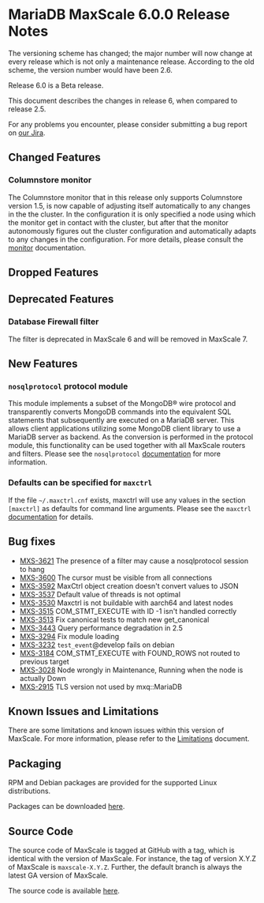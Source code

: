 # MariaDB MaxScale 6.0.0 Release Notes

The versioning scheme has changed; the major number will now change at
every release which is not only a maintenance release. According to the
old scheme, the version number would have been 2.6.

Release 6.0 is a Beta release.

This document describes the changes in release 6, when compared to
release 2.5.

For any problems you encounter, please consider submitting a bug
report on [our Jira](https://jira.mariadb.org/projects/MXS).

## Changed Features

### Columnstore monitor

The Columnstore monitor that in this release only supports Columnstore
version 1.5, is now capable of adjusting itself automatically to any
changes in the the cluster. In the configuration it is only specified
a node using which the monitor get in contact with the cluster, but
after that the monitor autonomously figures out the cluster configuration
and automatically adapts to any changes in the configuration. For more
details, please consult the
[monitor](../Monitors/ColumnStore-Monitor.md)
documentation.

## Dropped Features

## Deprecated Features

### Database Firewall filter

The filter is deprecated in MaxScale 6 and will be removed in MaxScale 7.

## New Features

### `nosqlprotocol` protocol module

This module implements a subset of the MongoDB® wire protocol and
transparently converts MongoDB commands into the equivalent SQL
statements that subsequently are executed on a MariaDB server. This
allows client applications utilizing some MongoDB client library to
use a MariaDB server as backend. As the conversion is performed in
the protocol module, this functionality can be used together with
all MaxScale routers and filters. Please see the `nosqlprotocol`
[documentation](../Protocols/NoSQL.md) for more information.

### Defaults can be specified for `maxctrl`

If the file `~/.maxctrl.cnf` exists, maxctrl will use any values
in the section `[maxctrl]` as defaults for command line arguments.
Please see the `maxctrl` [documentation](../Reference/MaxCtrl.md)
for details.

## Bug fixes

* [MXS-3621](https://jira.mariadb.org/browse/MXS-3621) The presence of a filter may cause a nosqlprotocol session to hang
* [MXS-3600](https://jira.mariadb.org/browse/MXS-3600) The cursor must be visible from all connections
* [MXS-3592](https://jira.mariadb.org/browse/MXS-3592) MaxCtrl object creation doesn't convert values to JSON
* [MXS-3537](https://jira.mariadb.org/browse/MXS-3537) Default value of threads is not optimal
* [MXS-3530](https://jira.mariadb.org/browse/MXS-3530) Maxctrl is not buildable with aarch64 and latest nodes
* [MXS-3515](https://jira.mariadb.org/browse/MXS-3515) COM_STMT_EXECUTE with ID -1 isn't handled correctly
* [MXS-3513](https://jira.mariadb.org/browse/MXS-3513) Fix canonical tests to match new get_canonical
* [MXS-3443](https://jira.mariadb.org/browse/MXS-3443) Query performance degradation in 2.5
* [MXS-3294](https://jira.mariadb.org/browse/MXS-3294) Fix module loading
* [MXS-3232](https://jira.mariadb.org/browse/MXS-3232) `test_event`@develop fails on debian
* [MXS-3184](https://jira.mariadb.org/browse/MXS-3184) COM_STMT_EXECUTE with FOUND_ROWS not routed to previous target
* [MXS-3028](https://jira.mariadb.org/browse/MXS-3028) Node wrongly in Maintenance, Running when the node is actually Down
* [MXS-2915](https://jira.mariadb.org/browse/MXS-2915) TLS version not used by mxq::MariaDB

## Known Issues and Limitations

There are some limitations and known issues within this version of MaxScale.
For more information, please refer to the [Limitations](../About/Limitations.md) document.

## Packaging

RPM and Debian packages are provided for the supported Linux distributions.

Packages can be downloaded [here](https://mariadb.com/downloads/#mariadb_platform-mariadb_maxscale).

## Source Code

The source code of MaxScale is tagged at GitHub with a tag, which is identical
with the version of MaxScale. For instance, the tag of version X.Y.Z of MaxScale
is `maxscale-X.Y.Z`. Further, the default branch is always the latest GA version
of MaxScale.

The source code is available [here](https://github.com/mariadb-corporation/MaxScale).
